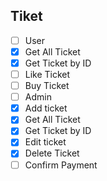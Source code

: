 ## Tiket
 * [ ]  User
   * [X]  Get All Ticket
   * [X]  Get Ticket by ID
   * [ ]  Like Ticket
   * [ ]  Buy Ticket
 * [ ]  Admin
   * [X]  Add ticket
   * [X]  Get All Ticket
   * [X]  Get Ticket by ID
   * [X]  Edit ticket
   * [X]  Delete Ticket
   * [ ]  Confirm Payment
